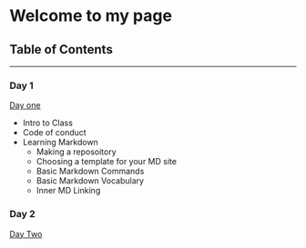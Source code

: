 # Welcome to my page

## Table of Contents
--------------------
 ### **Day 1** 
 [Day one](/Day-One-Fun.md)
  
  - Intro to Class
  - Code of conduct
  - Learning Markdown
    - Making a reposoitory
    - Choosing a template for your MD site
    - Basic Markdown Commands
    - Basic Markdown Vocabulary
    - Inner MD Linking
    
    
 ### **Day 2** 
 [Day Two](/Day-Two-Learning.md)



